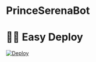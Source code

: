 # PrinceSerenaBot

# 🏃‍♂️ Easy Deploy
[![Deploy](https://www.herokucdn.com/deploy/button.svg)](https://heroku.com/deploy?template=https://github.com/GodFoAnjal/PrinceSerenaBot.git)
